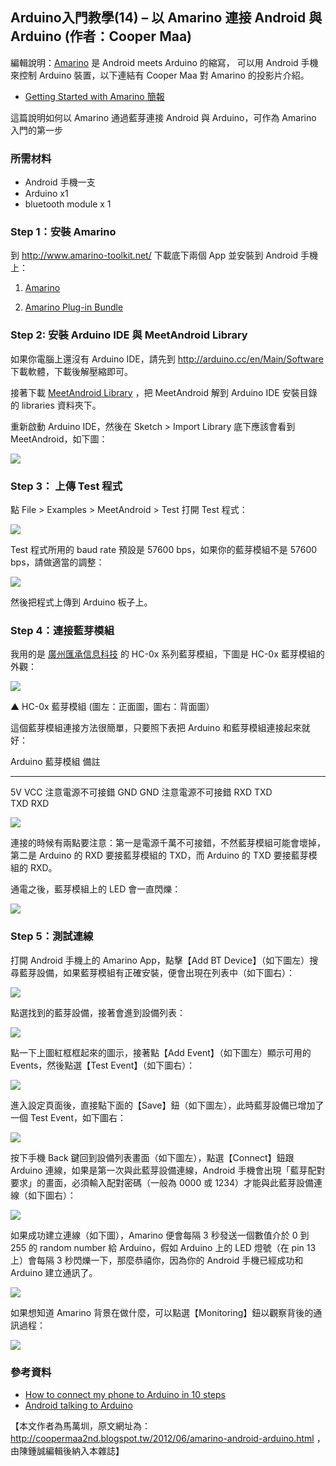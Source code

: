 ## Arduino入門教學(14) – 以 Amarino 連接 Android 與 Arduino (作者：Cooper Maa)

編輯說明：[Amarino](http://www.amarino-toolkit.net/) 是 Android meets Arduino 的縮寫，
可以用 Android 手機來控制 Arduino 裝置，以下連結有 Cooper Maa 對 Amarino 的投影片介紹。

* [Getting Started with Amarino 簡報](http://coopermaa2nd.blogspot.tw/2012/07/getting-started-with-amarino.html)

這篇說明如何以 Amarino 通過藍芽連接 Android 與 Arduino，可作為 Amarino 入門的第一步

### 所需材料

* Android 手機一支
* Arduino x1
* bluetooth module x 1

### Step 1：安裝 Amarino

到 <http://www.amarino-toolkit.net/> 下載底下兩個 App 並安裝到 Android 手機上：

1) [Amarino](http://code.google.com/p/amarino/downloads/detail?name=Amarino_2_v0_55.apk&can=2&q=)

2) [Amarino Plug-in Bundle](http://code.google.com/p/amarino/downloads/detail?name=AmarinoPluginBundle.apk&can=2&q=)

### Step 2: 安裝 Arduino IDE 與 MeetAndroid Library

如果你電腦上還沒有 Arduino IDE，請先到 <http://arduino.cc/en/Main/Software> 下載軟體，下載後解壓縮即可。

接著下載 [MeetAndroid Library](http://code.google.com/p/amarino/downloads/detail?name=MeetAndroid_4.zip&can=2&q=) ，把 MeetAndroid 解到 Arduino IDE 安裝目錄的 libraries 資料夾下。

重新啟動 Arduino IDE，然後在 Sketch > Import Library 底下應該會看到 MeetAndroid，如下圖：

![](../img/Armarino1.png)

### Step 3： 上傳 Test 程式

點 File > Examples > MeetAndroid > Test 打開 Test 程式：

![](../img/Armarino2.png)

Test 程式所用的 baud rate 預設是 57600 bps，如果你的藍芽模組不是 57600 bps，請做適當的調整：

![](../img/Armarino3.png)

然後把程式上傳到 Arduino 板子上。

### Step 4：連接藍芽模組

我用的是 [廣州匯承信息科技](http://www.wavesen.com/) 的 HC-0x 系列藍芽模組，下圖是 HC-0x 藍芽模組的外觀：

![](../img/Armarino4.jpg)

▲ HC-0x 藍芽模組 (圖左：正面圖，圖右：背面圖）

這個藍芽模組連接方法很簡單，只要照下表把 Arduino 和藍芽模組連接起來就好：

Arduino    藍芽模組    備註
-------    ---------   ---------------------------
5V         VCC         注意電源不可接錯
GND        GND         注意電源不可接錯
RXD        TXD         
TXD        RXD        

 
![](../img/Armarino5.png)

連接的時候有兩點要注意：第一是電源千萬不可接錯，不然藍芽模組可能會壞掉，第二是 Arduino 的 RXD 要接藍芽模組的 TXD，而 Arduino 的 TXD 要接藍芽模組的 RXD。

通電之後，藍芽模組上的 LED 會一直閃爍：

![](../img/Armarino6.png)

### Step 5：測試連線

打開 Android 手機上的 Amarino App，點擊【Add BT Device】（如下圖左）搜尋藍芽設備，如果藍芽模組有正確安裝，便會出現在列表中（如下圖右）：

![](../img/Armarino7.jpg)

點選找到的藍芽設備，接著會進到設備列表：

![](../img/Armarino8.png)

點一下上圖紅框框起來的圖示，接著點【Add Event】（如下圖左）顯示可用的 Events，然後點選【Test Event】（如下圖右）：

![](../img/Armarino9.jpg)

進入設定頁面後，直接點下面的【Save】鈕（如下圖左），此時藍芽設備已增加了一個 Test Event，如下圖右：

![](../img/Armarino10.jpg)

按下手機 Back 鍵回到設備列表畫面（如下圖左），點選【Connect】鈕跟 Arduino 連線，如果是第一次與此藍芽設備連線，Android 手機會出現「藍芽配對要求」的畫面，必須輸入配對密碼（一般為 0000 或 1234）才能與此藍芽設備連線（如下圖右）：

![](../img/Armarino11.jpg)

如果成功建立連線（如下圖），Amarino 便會每隔 3 秒發送一個數值介於 0 到 255 的 random number 給 Arduino，假如 Arduino 上的 LED 燈號（在 pin 13 上）會每隔 3 秒閃爍一下，那麼恭禧你，因為你的 Android 手機已經成功和 Arduino 建立通訊了。

![](../img/Armarino12.png)

如果想知道 Amarino 背景在做什麼，可以點選【Monitoring】鈕以觀察背後的通訊過程：

![](../img/Armarino13.png)

### 參考資料

* [How to connect my phone to Arduino in 10 steps](http://www.amarino-toolkit.net/index.php/getting-started.html)
* [Android talking to Arduino](http://www.chetanpatil.info/1/post/2011/12/android-talking-to-arduino.html)

【本文作者為馬萬圳，原文網址為： <http://coopermaa2nd.blogspot.tw/2012/06/amarino-android-arduino.html> ，由陳鍾誠編輯後納入本雜誌】

